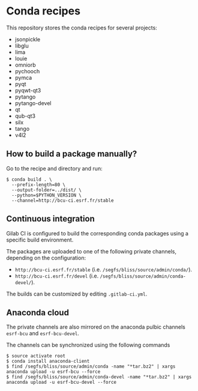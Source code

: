 Conda recipes
=============

This repository stores the conda recipes for several projects:
- jsonpickle
- libglu
- lima
- louie
- omniorb
- pychooch
- pymca
- pyqt
- pyqwt-qt3
- pytango
- pytango-devel
- qt
- qub-qt3
- silx
- tango
- v4l2



How to build a package manually?
--------------------------------

Go to the recipe and directory and run:

``` none
$ conda build . \
  --prefix-length=80 \
  --output-folder=../dist/ \
  --python=$PYTHON_VERSION \
  --channel=http://bcu-ci.esrf.fr/stable
```


Continuous integration
----------------------

Gilab CI is configured to build the corresponding conda packages using a specific build environment.

The packages are uploaded to one of the following private channels, depending on the configuration:
- `http://bcu-ci.esrf.fr/stable` (i.e. `/segfs/bliss/source/admin/conda/`).
- `http://bcu-ci.esrf.fr/devel` (i.e. `/segfs/bliss/source/admin/conda-devel/`).

The builds can be customized by editing `.gitlab-ci.yml`.


Anaconda cloud
--------------

The private channels are also mirrored on the anaconda pulbic channels `esrf-bcu` and `esrf-bcu-devel`.

The channels can be synchronized using the following commands

``` none
$ source activate root
$ conda install anaconda-client
$ find /segfs/bliss/source/admin/conda -name "*tar.bz2" | xargs anaconda upload -u esrf-bcu --force
$ find /segfs/bliss/source/admin/conda-devel -name "*tar.bz2" | xargs anaconda upload -u esrf-bcu-devel --force
```
